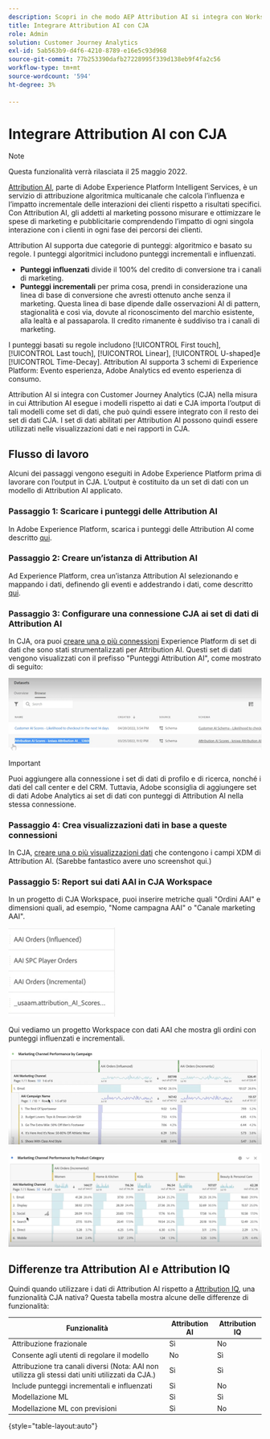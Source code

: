 ```yaml
---
description: Scopri in che modo AEP Attribution AI si integra con Workspace in CJA.
title: Integrare Attribution AI con CJA
role: Admin
solution: Customer Journey Analytics
exl-id: 5ab563b9-d4f6-4210-8789-e16e5c93d968
source-git-commit: 77b253390dafb27228995f339d138eb9f4fa2c56
workflow-type: tm+mt
source-wordcount: '594'
ht-degree: 3%

---
```


# Integrare Attribution AI con CJA

>[!NOTE]
>
>Questa funzionalità verrà rilasciata il 25 maggio 2022.

[Attribution AI](https://experienceleague.adobe.com/docs/experience-platform/intelligent-services/attribution-ai/overview.html?lang=en), parte di Adobe Experience Platform Intelligent Services, è un servizio di attribuzione algoritmica multicanale che calcola l’influenza e l’impatto incrementale delle interazioni dei clienti rispetto a risultati specifici. Con Attribution AI, gli addetti al marketing possono misurare e ottimizzare le spese di marketing e pubblicitarie comprendendo l’impatto di ogni singola interazione con i clienti in ogni fase dei percorsi dei clienti.

Attribution AI supporta due categorie di punteggi: algoritmico e basato su regole. I punteggi algoritmici includono punteggi incrementali e influenzati.

* **Punteggi influenzati** divide il 100% del credito di conversione tra i canali di marketing.
* **Punteggi incrementali** per prima cosa, prendi in considerazione una linea di base di conversione che avresti ottenuto anche senza il marketing. Questa linea di base dipende dalle osservazioni AI di pattern, stagionalità e così via, dovute al riconoscimento del marchio esistente, alla lealtà e al passaparola. Il credito rimanente è suddiviso tra i canali di marketing.

I punteggi basati su regole includono [!UICONTROL First touch], [!UICONTROL Last touch], [!UICONTROL Linear], [!UICONTROL U-shaped]e [!UICONTROL Time-Decay]. Attribution AI supporta 3 schemi di Experience Platform: Evento esperienza, Adobe Analytics ed evento esperienza di consumo.

Attribution AI si integra con Customer Journey Analytics (CJA) nella misura in cui Attribution AI esegue i modelli rispetto ai dati e CJA importa l’output di tali modelli come set di dati, che può quindi essere integrato con il resto dei set di dati CJA. I set di dati abilitati per Attribution AI possono quindi essere utilizzati nelle visualizzazioni dati e nei rapporti in CJA.

## Flusso di lavoro

Alcuni dei passaggi vengono eseguiti in Adobe Experience Platform prima di lavorare con l’output in CJA. L’output è costituito da un set di dati con un modello di Attribution AI applicato.

### Passaggio 1: Scaricare i punteggi delle Attribution AI

In Adobe Experience Platform, scarica i punteggi delle Attribution AI come descritto [qui](https://experienceleague.adobe.com/docs/experience-platform/intelligent-services/attribution-ai/getting-started.html?lang=en#downloading-attribution-ai-scores).

### Passaggio 2: Creare un’istanza di Attribution AI

Ad Experience Platform, crea un’istanza Attribution AI selezionando e mappando i dati, definendo gli eventi e addestrando i dati, come descritto [qui](https://experienceleague.adobe.com/docs/experience-platform/intelligent-services/attribution-ai/user-guide.html).

### Passaggio 3: Configurare una connessione CJA ai set di dati di Attribution AI

In CJA, ora puoi [creare una o più connessioni](/help/connections/create-connection.md) Experience Platform di set di dati che sono stati strumentalizzati per Attribution AI. Questi set di dati vengono visualizzati con il prefisso &quot;Punteggi Attribution AI&quot;, come mostrato di seguito:

![Punteggi di AAI](assets/aai-scores.png)

>[!IMPORTANT]
>
>Puoi aggiungere alla connessione i set di dati di profilo e di ricerca, nonché i dati del call center e del CRM. Tuttavia, Adobe sconsiglia di aggiungere set di dati Adobe Analytics ai set di dati con punteggi di Attribution AI nella stessa connessione.


### Passaggio 4: Crea visualizzazioni dati in base a queste connessioni

In CJA, [creare una o più visualizzazioni dati](/help/data-views/create-dataview.md) che contengono i campi XDM di Attribution AI. (Sarebbe fantastico avere uno screenshot qui.)

### Passaggio 5: Report sui dati AAI in CJA Workspace

In un progetto di CJA Workspace, puoi inserire metriche quali &quot;Ordini AAI&quot; e dimensioni quali, ad esempio, &quot;Nome campagna AAI&quot; o &quot;Canale marketing AAI&quot;.

![Dimensioni AAI](assets/aai-dims.png)

Qui vediamo un progetto Workspace con dati AAI che mostra gli ordini con punteggi influenzati e incrementali.

![Progetto AAI](assets/aai-project.png)

![Progetto AAI](assets/aai-project2.png)


## Differenze tra Attribution AI e Attribution IQ

Quindi quando utilizzare i dati di Attribution AI rispetto a [Attribution IQ](/help/analysis-workspace/attribution/overview.md), una funzionalità CJA nativa? Questa tabella mostra alcune delle differenze di funzionalità:

| Funzionalità | Attribution AI | Attribution IQ |
| --- | --- | --- |
| Attribuzione frazionale | Sì | No |
| Consente agli utenti di regolare il modello | No | Sì |
| Attribuzione tra canali diversi (Nota: AAI non utilizza gli stessi dati uniti utilizzati da CJA.) | Sì | Sì |
| Include punteggi incrementali e influenzati | Sì | No |
| Modellazione ML | Sì | Sì |
| Modellazione ML con previsioni | Sì | No |

{style=&quot;table-layout:auto&quot;}
